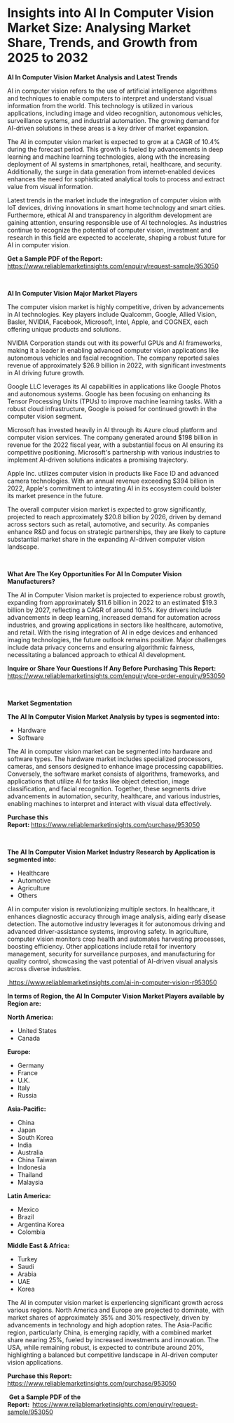 <p><h1>Insights into AI In Computer Vision Market Size: Analysing Market Share, Trends, and Growth from 2025 to 2032</h1></p><p><strong>AI In Computer Vision Market Analysis and Latest Trends</strong></p>
<p><p>AI in computer vision refers to the use of artificial intelligence algorithms and techniques to enable computers to interpret and understand visual information from the world. This technology is utilized in various applications, including image and video recognition, autonomous vehicles, surveillance systems, and industrial automation. The growing demand for AI-driven solutions in these areas is a key driver of market expansion.</p><p>The AI in computer vision market is expected to grow at a CAGR of 10.4% during the forecast period. This growth is fueled by advancements in deep learning and machine learning technologies, along with the increasing deployment of AI systems in smartphones, retail, healthcare, and security. Additionally, the surge in data generation from internet-enabled devices enhances the need for sophisticated analytical tools to process and extract value from visual information.</p><p>Latest trends in the market include the integration of computer vision with IoT devices, driving innovations in smart home technology and smart cities. Furthermore, ethical AI and transparency in algorithm development are gaining attention, ensuring responsible use of AI technologies. As industries continue to recognize the potential of computer vision, investment and research in this field are expected to accelerate, shaping a robust future for AI in computer vision.</p></p>
<p><strong>Get a Sample PDF of the Report:&nbsp;</strong> <a href="https://www.reliablemarketinsights.com/enquiry/request-sample/953050?utm_campaign=3513&utm_medium=2&utm_source=Github&utm_content=ia&utm_term=17042025&utm_id=ai-in-computer-vision">https://www.reliablemarketinsights.com/enquiry/request-sample/953050</a></p>
<p>&nbsp;</p>
<p><strong>AI In Computer Vision Major Market Players</strong></p>
<p><p>The computer vision market is highly competitive, driven by advancements in AI technologies. Key players include Qualcomm, Google, Allied Vision, Basler, NVIDIA, Facebook, Microsoft, Intel, Apple, and COGNEX, each offering unique products and solutions.</p><p>NVIDIA Corporation stands out with its powerful GPUs and AI frameworks, making it a leader in enabling advanced computer vision applications like autonomous vehicles and facial recognition. The company reported sales revenue of approximately $26.9 billion in 2022, with significant investments in AI driving future growth.</p><p>Google LLC leverages its AI capabilities in applications like Google Photos and autonomous systems. Google has been focusing on enhancing its Tensor Processing Units (TPUs) to improve machine learning tasks. With a robust cloud infrastructure, Google is poised for continued growth in the computer vision segment.</p><p>Microsoft has invested heavily in AI through its Azure cloud platform and computer vision services. The company generated around $198 billion in revenue for the 2022 fiscal year, with a substantial focus on AI ensuring its competitive positioning. Microsoft's partnership with various industries to implement AI-driven solutions indicates a promising trajectory.</p><p>Apple Inc. utilizes computer vision in products like Face ID and advanced camera technologies. With an annual revenue exceeding $394 billion in 2022, Apple's commitment to integrating AI in its ecosystem could bolster its market presence in the future.</p><p>The overall computer vision market is expected to grow significantly, projected to reach approximately $20.8 billion by 2026, driven by demand across sectors such as retail, automotive, and security. As companies enhance R&D and focus on strategic partnerships, they are likely to capture substantial market share in the expanding AI-driven computer vision landscape.</p></p>
<p>&nbsp;</p>
<p><strong>What Are The Key Opportunities For AI In Computer Vision Manufacturers?</strong></p>
<p><p>The AI in Computer Vision market is projected to experience robust growth, expanding from approximately $11.6 billion in 2022 to an estimated $19.3 billion by 2027, reflecting a CAGR of around 10.5%. Key drivers include advancements in deep learning, increased demand for automation across industries, and growing applications in sectors like healthcare, automotive, and retail. With the rising integration of AI in edge devices and enhanced imaging technologies, the future outlook remains positive. Major challenges include data privacy concerns and ensuring algorithmic fairness, necessitating a balanced approach to ethical AI development.</p></p>
<p><strong>Inquire or Share Your Questions If Any Before Purchasing This Report:</strong> <a href="https://www.reliablemarketinsights.com/enquiry/pre-order-enquiry/953050?utm_campaign=3513&utm_medium=2&utm_source=Github&utm_content=ia&utm_term=17042025&utm_id=ai-in-computer-vision">https://www.reliablemarketinsights.com/enquiry/pre-order-enquiry/953050</a></p>
<p>&nbsp;</p>
<p><strong>Market Segmentation</strong></p>
<p><strong>The AI In Computer Vision Market Analysis by types is segmented into:</strong></p>
<p><ul><li>Hardware</li><li>Software</li></ul></p>
<p><p>The AI in computer vision market can be segmented into hardware and software types. The hardware market includes specialized processors, cameras, and sensors designed to enhance image processing capabilities. Conversely, the software market consists of algorithms, frameworks, and applications that utilize AI for tasks like object detection, image classification, and facial recognition. Together, these segments drive advancements in automation, security, healthcare, and various industries, enabling machines to interpret and interact with visual data effectively.</p></p>
<p><strong>Purchase this Report:&nbsp;</strong><a href="https://www.reliablemarketinsights.com/purchase/953050?utm_campaign=3513&utm_medium=2&utm_source=Github&utm_content=ia&utm_term=17042025&utm_id=ai-in-computer-vision">https://www.reliablemarketinsights.com/purchase/953050</a></p>
<p>&nbsp;</p>
<p><strong>The AI In Computer Vision Market Industry Research by Application is segmented into:</strong></p>
<p><ul><li>Healthcare</li><li>Automotive</li><li>Agriculture</li><li>Others</li></ul></p>
<p><p>AI in computer vision is revolutionizing multiple sectors. In healthcare, it enhances diagnostic accuracy through image analysis, aiding early disease detection. The automotive industry leverages it for autonomous driving and advanced driver-assistance systems, improving safety. In agriculture, computer vision monitors crop health and automates harvesting processes, boosting efficiency. Other applications include retail for inventory management, security for surveillance purposes, and manufacturing for quality control, showcasing the vast potential of AI-driven visual analysis across diverse industries.</p></p>
<p><a href="https://www.reliablemarketinsights.com/ai-in-computer-vision-r953050?utm_campaign=3513&utm_medium=2&utm_source=Github&utm_content=ia&utm_term=17042025&utm_id=ai-in-computer-vision">&nbsp;https://www.reliablemarketinsights.com/ai-in-computer-vision-r953050</a></p>
<p><strong>In terms of Region, the AI In Computer Vision Market Players available by Region are:</strong></p>
<p>
    <p> <strong> North America: </strong>
        <ul>
            <li>United States</li>
            <li>Canada</li>
        </ul>
        </p> 
    <p> <strong> Europe: </strong>
        <ul>
            <li>Germany</li>
            <li>France</li>
            <li>U.K.</li>
            <li>Italy</li>
            <li>Russia</li>
        </ul>
        </p> 
    <p> <strong> Asia-Pacific: </strong>
        <ul>
            <li>China</li>
            <li>Japan</li>
            <li>South Korea</li>
            <li>India</li>
            <li>Australia</li>
            <li>China Taiwan</li>
            <li>Indonesia</li>
            <li>Thailand</li>
            <li>Malaysia</li>
        </ul>
        </p> 
    <p> <strong> Latin America: </strong>
        <ul>
            <li>Mexico</li>
            <li>Brazil</li>
            <li>Argentina Korea</li>
            <li>Colombia</li>
        </ul>
        </p> 
    <p> <strong> Middle East & Africa: </strong>
        <ul>
            <li>Turkey</li>
            <li>Saudi</li>
            <li>Arabia</li>
            <li>UAE</li>
            <li>Korea</li>
        </ul>
    </p>
    </p>
<p><p>The AI in computer vision market is experiencing significant growth across various regions. North America and Europe are projected to dominate, with market shares of approximately 35% and 30% respectively, driven by advancements in technology and high adoption rates. The Asia-Pacific region, particularly China, is emerging rapidly, with a combined market share nearing 25%, fueled by increased investments and innovation. The USA, while remaining robust, is expected to contribute around 20%, highlighting a balanced but competitive landscape in AI-driven computer vision applications.</p></p>
<p><strong>Purchase this Report: </strong><a href="https://www.reliablemarketinsights.com/purchase/953050?utm_campaign=3513&utm_medium=2&utm_source=Github&utm_content=ia&utm_term=17042025&utm_id=ai-in-computer-vision">https://www.reliablemarketinsights.com/purchase/953050</a></p>
<p>&nbsp;<strong>Get a Sample PDF of the Report:&nbsp;&nbsp;</strong><a href="https://www.reliablemarketinsights.com/enquiry/request-sample/953050?utm_campaign=3513&utm_medium=2&utm_source=Github&utm_content=ia&utm_term=17042025&utm_id=ai-in-computer-vision">https://www.reliablemarketinsights.com/enquiry/request-sample/953050</a></p>
<p><strong></strong></p>
<p><p></p><p></p><p></p></p>